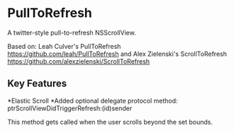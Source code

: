 # PullToRefresh

A twitter-style pull-to-refresh NSScrollView.

Based on:
Leah Culver's PullToRefresh https://github.com/leah/PullToRefresh
and Alex Zielenski's ScrollToRefresh https://github.com/alexzielenski/ScrollToRefresh

## Key Features
*Elastic Scroll
*Added optional delegate protocol method: ptrScrollViewDidTriggerRefresh:(id)sender

This method gets called when the user scrolls beyond the set bounds.
